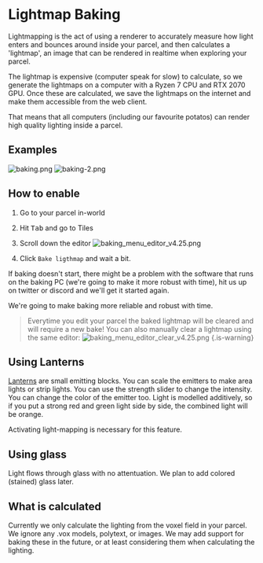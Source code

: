 # Lightmap Baking

Lightmapping is the act of using a renderer to accurately measure how light enters and bounces around inside your parcel, and then calculates a 'lightmap', an image that can be rendered in realtime when exploring your parcel. 

The lightmap is expensive (computer speak for slow) to calculate, so we generate the lightmaps on a computer with a Ryzen 7 CPU and RTX 2070 GPU. Once these are calculated, we save the lightmaps on the internet and make them accessible from the web client.

That means that all computers (including our favourite potatos) can render high quality lighting inside a parcel.

## Examples

![baking.png](https://wiki.cryptovoxels.com/baking.png)
![baking-2.png](https://wiki.cryptovoxels.com/baking-2.png)

## How to enable

1. Go to your parcel in-world
2. Hit <kbd>Tab</kbd> and go to Tiles
3. Scroll down the editor
![baking_menu_editor_v4.25.png](https://wiki.cryptovoxels.com/baking_menu_editor_v4.25.png)

4. Click `Bake ligthmap` and wait a bit.

If baking doesn't start, there might be a problem with the software that runs on the baking PC (we're going to make it more robust with time), hit us up on twitter or discord and we'll get it started again.

We're going to make baking more reliable and robust with time.

> Everytime you edit your parcel the baked lightmap will be cleared and will require a new bake!
You can also manually clear a lightmap using the same editor:
![baking_menu_editor_clear_v4.25.png](https://wiki.cryptovoxels.com/baking_menu_editor_clear_v4.25.png)
{.is-warning}


## Using Lanterns

[Lanterns](https://wiki.cryptovoxels.com/features/lantern) are small emitting blocks. You can scale the emitters to make area lights or strip lights. You can use the strength slider to change the intensity. You can change the color of the emitter too. Light is modelled additively, so if you put a strong red and green light side by side, the combined light will be orange.

Activating light-mapping is necessary for this feature.

## Using glass

Light flows through glass with no attentuation. We plan to add colored (stained) glass later.

## What is calculated

Currently we only calculate the lighting from the voxel field in your parcel. We ignore any .vox models, polytext, or images. We may add support for baking these in the future, or at least considering them when calculating the lighting.
